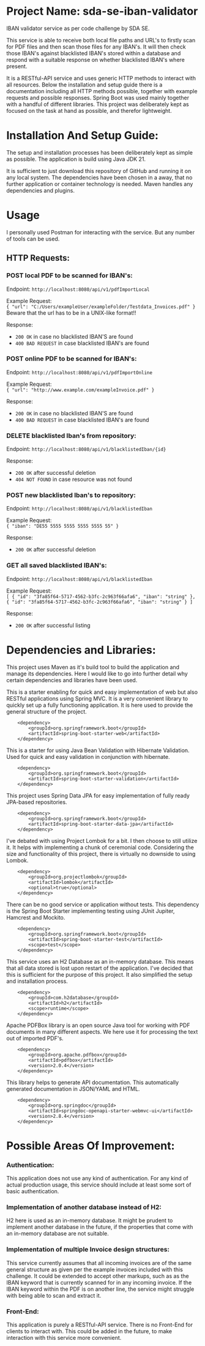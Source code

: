 # Project Name: sda-se-iban-validator
 IBAN validator service as per code challenge by SDA SE.

This service is able to receive both local file paths and URL's to firstly scan for PDF files and then scan those files for any IBAN's.
It will then check those IBAN's against blacklisted IBAN's stored within a database and respond with a suitable response on whether blacklisted IBAN's where present.

It is a RESTful-API service and uses generic HTTP methods to interact with all resources. Below the installation and setup guide there is a documentation including all HTTP methods possible, together with example requests and possible responses. Spring Boot was used mainly together with a handful of different libraries. This project was deliberately kept as focused on the task at hand as possible, and therefor lightweight. 
# Installation And Setup Guide:
The setup and installation processes has been deliberately kept as simple as possible. The application is build using Java JDK 21.

It is sufficient to just download this repository of GitHub and running it on any local system. The dependencies have been chosen in a away, that no further application or container technology is needed. Maven handles any dependencies and plugins.

# Usage

I personally used Postman for interacting with the service. But any number of tools can be used.
## HTTP Requests:

### POST local PDF to be scanned for IBAN's:
Endpoint:
``http://localhost:8080/api/v1/pdfImportLocal``

Example Request:\
``{
  "url": "C:/Users/exampleUser/exampleFolder/Testdata_Invoices.pdf"
}
``
Beware that the url has to be in a UNIX-like format!!

Response: 
- ``200 OK`` in case no blacklisted IBAN'S are found
- ``400 BAD REQUEST`` in case blacklisted IBAN's are found
### POST online PDF to be scanned for IBAN's:
Endpoint:
``http://localhost:8080/api/v1/pdfImportOnline``

Example Request:\
``{
  "url": "http://www.example.com/exampleInvoice.pdf"
}
``

Response:
- ``200 OK`` in case no blacklisted IBAN'S are found
- ``400 BAD REQUEST`` in case blacklisted IBAN's are found
### DELETE blacklisted Iban's from repository:
Endpoint:
``http://localhost:8080/api/v1/blacklistedIban/{id}``

Response:
- ``200 OK`` after successful deletion
- ``404 NOT FOUND`` in case resource was not found

### POST new blacklisted Iban's to repository:
Endpoint:
``http://localhost:8080/api/v1/blacklistedIban``

Example Request:\
``{
  "iban": "DE55 5555 5555 5555 5555 55"
}
``

Response:
- ``200 OK`` after successful deletion

### GET all saved blacklisted IBAN's:
Endpoint:
``http://localhost:8080/api/v1/blacklistedIban``

Example Request:\
``[
  {
    "id": "3fa85f64-5717-4562-b3fc-2c963f66afa6",
    "iban": "string"
  },
  {
    "id": "3fa85f64-5717-4562-b3fc-2c963f66afa6",
    "iban": "string"
  }
]
``

Response:
- ``200 OK`` after successful listing

# Dependencies and Libraries:
This project uses Maven as it's build tool to build the application and manage its dependencies. Here I would like to go into further detail why certain dependencies and libraries have been used.

This is a starter enabling for quick and easy implementation of web but also RESTful applications using Spring MVC. It is a very convenient library to quickly set up a fully functioning application. It is here used to provide the general structure of the project.

		<dependency>
			<groupId>org.springframework.boot</groupId>
			<artifactId>spring-boot-starter-web</artifactId>
		</dependency>

This is a starter for using Java Bean Validation with Hibernate Validation. Used for quick and easy validation in conjunction with hibernate.

		<dependency>
			<groupId>org.springframework.boot</groupId>
			<artifactId>spring-boot-starter-validation</artifactId>
		</dependency>

This project uses Spring Data JPA for easy implementation of fully ready JPA-based repositories.

		<dependency>
			<groupId>org.springframework.boot</groupId>
			<artifactId>spring-boot-starter-data-jpa</artifactId>
		</dependency>

I've debated with using Project Lombok for a bit. I then choose to still utilize it. It helps with implementing a chunk of ceremonial code. Considering the size and functionality of this project, there is virtually no downside to using Lombok.

		<dependency>
			<groupId>org.projectlombok</groupId>
			<artifactId>lombok</artifactId>
			<optional>true</optional>
		</dependency>

There can be no good service or application without tests. This dependency is the Spring Boot Starter implementing testing using JUnit Jupiter, Hamcrest and Mockito.

		<dependency>
			<groupId>org.springframework.boot</groupId>
			<artifactId>spring-boot-starter-test</artifactId>
			<scope>test</scope>
		</dependency>

This service uses an H2 Database as an in-memory database. This means that all data stored is lost upon restart of the application. I've decided that this is sufficient for the purpose of this project. It also simplified the setup and installation process. 

		<dependency>
			<groupId>com.h2database</groupId>
			<artifactId>h2</artifactId>
			<scope>runtime</scope>
		</dependency>

Apache PDFBox library is an open source Java tool for working with PDF documents in many different aspects. We here use it for processing the text out of imported PDF's.

		<dependency>
			<groupId>org.apache.pdfbox</groupId>
			<artifactId>pdfbox</artifactId>
			<version>2.0.4</version>
		</dependency>

This library helps to generate API documentation. This automatically generated documentation in JSON/YAML and HTML.

		<dependency>
			<groupId>org.springdoc</groupId>
			<artifactId>springdoc-openapi-starter-webmvc-ui</artifactId>
			<version>2.8.4</version>
		</dependency>

# Possible Areas Of Improvement:

### Authentication:
This application does not use any kind of authentication. For any kind of actual production usage, this service should include at least some sort of basic authentication.

### Implementation of another database instead of H2:
H2 here is used as an in-memory database. It might be prudent to implement another database in the future, if the properties that come with an in-memory database are not suitable.

### Implementation of multiple Invoice design structures:
This service currently assumes that all incoming invoices are of the same general structure as given per the example invoices included with this challenge. It could be extended to accept other markups, such as as the IBAN keyword that is currently scanned for in any incoming invoice. If the IBAN keyword within the PDF is on another line, the service might struggle with being able to scan and extract it.

### Front-End:
This application is purely a RESTful-API service. There is no Front-End for clients to interact with. This could be added in the future, to make interaction with this service more convenient.
